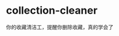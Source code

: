 # collection-cleaner
你的收藏清洁工，提醒你删除收藏，真的学会了

<!-- https://developer.chrome.com/docs/extensions/reference/ -->
